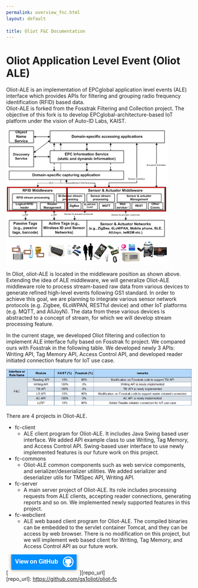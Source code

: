 ```yaml
---
permalink: overview_fnc.html
layout: default

title: Oliot F&C Documentation
---
```


Oliot Application Level Event (Oliot ALE)
========================================

Oliot-ALE is an implementation of EPCglobal application level events (ALE) interface which provides APIs for filtering and grouping radio frequency identification (RFID) based data.  
Oliot-ALE is forked from the Fosstrak Filtering and Collection project. The objective of this fork is to develop EPCglobal-architecture-based IoT platform under the vision of Auto-ID Labs, KAIST.

![thumbnail](images/ale.png)

In Oliot, oliot-ALE is located in the middleware position as shown above. Extending the idea of ALE middleware, we will generalize Oliot-ALE middleware role to process stream-based raw data from various devices to generate refined high-level events following GS1 standard. In order to achieve this goal, we are planning to integrate various sensor network protocols (e.g. Zigbee, 6LoWPAN, RESTful device) and other IoT platforms (e.g. MQTT, and AllJoyN). The data from these various devices is abstracted to a concept of stream, for which we will develop stream processing feature. 

In the current stage, we developed Oliot filtering and collection to implement ALE interface fully based on Fosstrak fc project. We compared ours with Fosstrak in the following table. We developed newly 3 APIs: Writing API, Tag Memory API, Access Control API, and developed reader initiated connection feature for IoT use case.

![thumbnail](images/fc-comparison.png)

There are 4 projects in Oliot-ALE.  

 * fc-client
   * ALE client program for Oliot-ALE. It includes Java Swing based user interface. We added API example class to use Writing, Tag Memory, and Access Control API. Swing-based user interface to use newly implemented features is our future work on this project.
 * fc-commons
   * Oliot-ALE common components such as web service components, and serializer/deserializer utilities. We added serializer and deserializer utils for TMSpec API, Writing API. 
 * fc-server
   * A main server project of Oliot-ALE. Its role includes processing requests from ALE clients, accepting reader connections, generating reports and so on. We implemented newly supported features in this project. 
 * fc-webclient
   * ALE web based client program for Oliot-ALE. The compiled binaries can be embedded to the servlet container Tomcat, and they can be access by web browser. There is no modification on this project, but we will implement web based client for Writing, Tag Memory, and Access Control API as our future work.


[![thumbnail](images/viewon.png)][repo_url]  
[repo_url]: https://github.com/gs1oliot/oliot-fc

